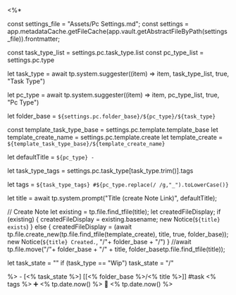 <%*

const settings_file = "Assets/Pc Settings.md";
const settings = app.metadataCache.getFileCache(app.vault.getAbstractFileByPath(settings_file)).frontmatter;

const task_type_list = settings.pc.task_type.list
const pc_type_list = settings.pc.type

let task_type = await tp.system.suggester((item) => item, task_type_list, true, "Task Type")

let pc_type = await tp.system.suggester((item) => item, pc_type_list, true, "Pc Type")

let folder_base = `${settings.pc.folder_base}/${pc_type}/${task_type}`

const template_task_type_base = settings.pc.template.template_base
let template_create_name = settings.pc.template.create
let template_create = `${template_task_type_base}/${template_create_name}`

let defaultTitle = `${pc_type} - `

let task_type_tags = settings.pc.task_type[task_type.trim()].tags

let tags = `${task_type_tags} #${pc_type.replace(/ /g,"_").toLowerCase()}`

let title = await tp.system.prompt("Title (create Note Link)", defaultTitle);

// Create Note
let existing = tp.file.find_tfile(title);
let createdFileDisplay;
if (existing) {
  createdFileDisplay = existing.basename;
  new Notice(`${title} exists`)
} else {
  createdFileDisplay = (await tp.file.create_new(tp.file.find_tfile(template_create), title, true, folder_base));
  new Notice(`${title} Created.`, "/"+ folder_base + "/")
}
//await tp.file.move("/"+ folder_base + "/" + title, folder_basetp.file.find_tfile(title));

let task_state = ""
if (task_type == "Wip") task_state = "/"

%>   - [<% task_state %>]  [[<% folder_base %>/<% title %>]]  #task  <% tags %>    ➕ <% tp.date.now() %> 🛫 <% tp.date.now() %>